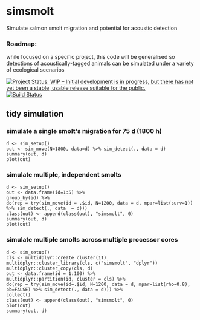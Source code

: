 # simsmolt
Simulate salmon smolt migration and potential for acoustic detection

### Roadmap: 
while focused on a specific project, this code will be generalised so detections of acoustically-tagged animals can be simulated under a variety of ecological scenarios

[![Project Status: WIP – Initial development is in progress, but there has not yet been a stable, usable release suitable for the public.](http://www.repostatus.org/badges/latest/wip.svg)](http://www.repostatus.org/#wip)
[![Build Status](https://travis-ci.org/ianjonsen/simsmolt.svg?branch=master)](https://travis-ci.org/ianjonsen/simsmolt)

## tidy simulation
### simulate a single smolt's migration for 75 d (1800 h)
`d <- sim_setup()`  
`out <- sim_move(N=1800, data=d) %>% sim_detect(., data = d)`  
`summary(out, d)`  
`plot(out)`

### simulate multiple, independent smolts
`d <- sim_setup()`  
`out <- data.frame(id=1:5) %>%`  
    `group_by(id) %>%`  
    `do(rep = try(sim_move(id = .$id, N=1200, data = d, mpar=list(surv=1)) %>% sim_detect(., data  = d)))`  
`class(out) <- append(class(out), "simsmolt", 0)`  
`summary(out, d)`  
`plot(out)`

### simulate multiple smolts across multiple processor cores
`d <- sim_setup()`  
`cls <- multidplyr::create_cluster(11)`  
`multidplyr::cluster_library(cls, c("simsmolt", "dplyr"))`  
`multidplyr::cluster_copy(cls, d)`  
`out <- data.frame(id = 1:100) %>%`  
    `multidplyr::partition(id, cluster = cls) %>%`  
    `do(rep = try(sim_move(id=.$id, N=1200, data = d, mpar=list(rho=0.8), pb=FALSE) %>% sim_detect(., data = d))) %>%`  
    `collect()`  
`class(out) <- append(class(out), "simsmolt", 0)`  
`plot(out)`  
`summary(out, d)`
